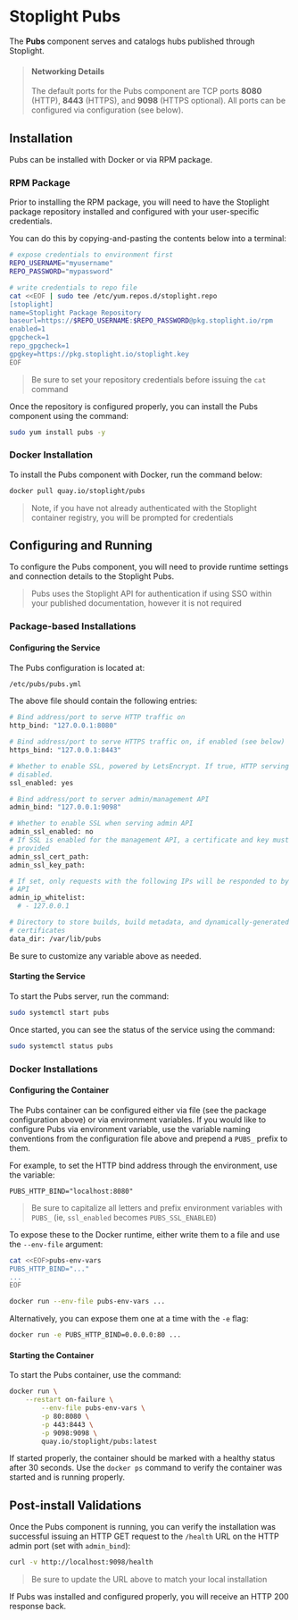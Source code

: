 # Stoplight Pubs

The __Pubs__ component serves and catalogs hubs published through Stoplight.

> #### Networking Details
>
> The default ports for the Pubs component are TCP ports __8080__ (HTTP), __8443__ (HTTPS), and __9098__ (HTTPS optional). All ports can be configured via configuration (see below).

## Installation

Pubs can be installed with Docker or via RPM package.

### RPM Package

Prior to installing the RPM package, you will need to have the Stoplight package repository installed and configured with your user-specific credentials. 

You can do this by copying-and-pasting the contents below into a terminal:

```bash
# expose credentials to environment first
REPO_USERNAME="myusername"
REPO_PASSWORD="mypassword"

# write credentials to repo file
cat <<EOF | sudo tee /etc/yum.repos.d/stoplight.repo
[stoplight]
name=Stoplight Package Repository
baseurl=https://$REPO_USERNAME:$REPO_PASSWORD@pkg.stoplight.io/rpm
enabled=1
gpgcheck=1
repo_gpgcheck=1
gpgkey=https://pkg.stoplight.io/stoplight.key
EOF
```

> Be sure to set your repository credentials before issuing the `cat` command

Once the repository is configured properly, you can install the Pubs component using the command:

```bash
sudo yum install pubs -y
```

### Docker Installation

To install the Pubs component with Docker, run the command below:

```bash
docker pull quay.io/stoplight/pubs
```

> Note, if you have not already authenticated with the Stoplight container registry, you will be prompted for credentials

## Configuring and Running

To configure the Pubs component, you will need to provide runtime settings and connection details to the Stoplight Pubs.

> Pubs uses the Stoplight API for authentication if using SSO within your published documentation, however it is not required

### Package-based Installations

#### Configuring the Service

The Pubs configuration is located at:

```bash
/etc/pubs/pubs.yml
```

The above file should contain the following entries:

```bash
# Bind address/port to serve HTTP traffic on
http_bind: "127.0.0.1:8080"

# Bind address/port to serve HTTPS traffic on, if enabled (see below)
https_bind: "127.0.0.1:8443"

# Whether to enable SSL, powered by LetsEncrypt. If true, HTTP serving is
# disabled.
ssl_enabled: yes

# Bind address/port to server admin/management API
admin_bind: "127.0.0.1:9098"

# Whether to enable SSL when serving admin API
admin_ssl_enabled: no
# If SSL is enabled for the management API, a certificate and key must be
# provided
admin_ssl_cert_path: 
admin_ssl_key_path: 

# If set, only requests with the following IPs will be responded to by the admin
# API
admin_ip_whitelist:
  # - 127.0.0.1

# Directory to store builds, build metadata, and dynamically-generated
# certificates
data_dir: /var/lib/pubs
```

Be sure to customize any variable above as needed.

#### Starting the Service

To start the Pubs server, run the command:

```bash
sudo systemctl start pubs
```

Once started, you can see the status of the service using the command:

```bash
sudo systemctl status pubs
```

### Docker Installations

#### Configuring the Container

The Pubs container can be configured either via file (see the package configuration above) or via environment variables. If you would like to configure Pubs via environment variable, use the variable naming conventions from the configuration file above and prepend a `PUBS_` prefix to them.

For example, to set the HTTP bind address through the environment, use the variable:

```
PUBS_HTTP_BIND="localhost:8080"
```

> Be sure to capitalize all letters and prefix environment variables with `PUBS_` (ie, `ssl_enabled` becomes `PUBS_SSL_ENABLED`)

To expose these to the Docker runtime, either write them to a file and use the `--env-file` argument:

```bash
cat <<EOF>pubs-env-vars
PUBS_HTTP_BIND="..."
...
EOF

docker run --env-file pubs-env-vars ...
```

Alternatively, you can expose them one at a time with the `-e` flag:

```bash
docker run -e PUBS_HTTP_BIND=0.0.0.0:80 ...
```

#### Starting the Container

To start the Pubs container, use the command:

```bash
docker run \
    --restart on-failure \
		--env-file pubs-env-vars \
		-p 80:8080 \
		-p 443:8443 \
		-p 9098:9098 \
		quay.io/stoplight/pubs:latest
```

If started properly, the container should be marked with a healthy status after 30 seconds. Use the `docker ps` command to verify the container was started and is running properly.

## Post-install Validations

Once the Pubs component is running, you can verify the installation was successful issuing an HTTP GET request to the `/health` URL on the HTTP admin port (set with `admin_bind`):

```bash
curl -v http://localhost:9098/health
```

> Be sure to update the URL above to match your local installation

If Pubs was installed and configured properly, you will receive an HTTP 200 response back.